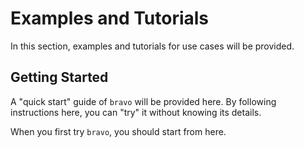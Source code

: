 # Examples and Tutorials

In this section, examples and tutorials for use cases will be provided.  

## Getting Started

A "quick start" guide of `bravo` will be provided here.
By following instructions here, you can "try" it without knowing its details.

When you first try `bravo`, you should start from here.
